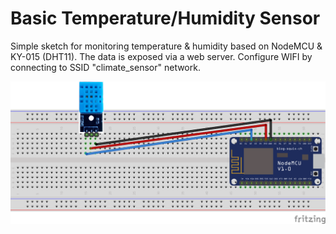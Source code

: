 # Basic Temperature/Humidity Sensor 

Simple sketch for monitoring temperature & humidity based on NodeMCU & KY-015 (DHT11). The data is exposed via a web server. Configure WIFI by connecting to SSID "climate_sensor" network. 

![Image description](docs/climate_sensor.png)
